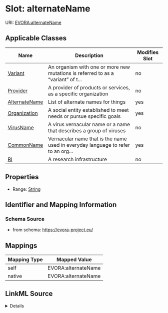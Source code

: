 

# Slot: alternateName



URI: [EVORA:alternateName](https://evora-project.eu/alternateName)



<!-- no inheritance hierarchy -->





## Applicable Classes

| Name | Description | Modifies Slot |
| --- | --- | --- |
| [Variant](Variant.md) | An organism with one or more new mutations is referred to as a “variant” of t... |  no  |
| [Provider](Provider.md) | A provider of products or services, as a specific organization |  no  |
| [AlternateName](AlternateName.md) | List of alternate names for things |  yes  |
| [Organization](Organization.md) | A social entity established to meet needs or pursue specific goals |  yes  |
| [VirusName](VirusName.md) | A virus vernacular name or a name that describes a group of viruses |  no  |
| [CommonName](CommonName.md) | Vernacular name that is the name used in everyday language to refer to an org... |  yes  |
| [RI](RI.md) | A research infrastructure |  no  |







## Properties

* Range: [String](String.md)





## Identifier and Mapping Information







### Schema Source


* from schema: https://evora-project.eu/




## Mappings

| Mapping Type | Mapped Value |
| ---  | ---  |
| self | EVORA:alternateName |
| native | EVORA:alternateName |




## LinkML Source

<details>
```yaml
name: alternateName
from_schema: https://evora-project.eu/
rank: 1000
alias: alternateName
domain_of:
- CommonName
- AlternateName
- Organization
range: string

```
</details>